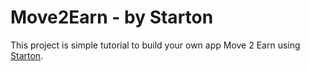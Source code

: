 
# Move2Earn - by Starton

This project is simple tutorial to build your own app Move 2 
Earn using [Starton](https://starton.io).

